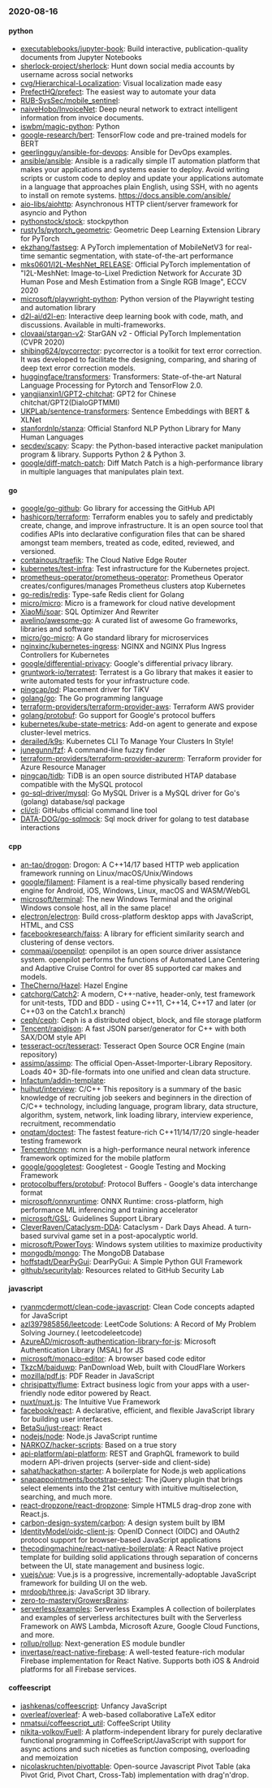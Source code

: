 ### 2020-08-16

#### python
* [executablebooks/jupyter-book](https://github.com/executablebooks/jupyter-book): Build interactive, publication-quality documents from Jupyter Notebooks
* [sherlock-project/sherlock](https://github.com/sherlock-project/sherlock):  Hunt down social media accounts by username across social networks
* [cvg/Hierarchical-Localization](https://github.com/cvg/Hierarchical-Localization): Visual localization made easy
* [PrefectHQ/prefect](https://github.com/PrefectHQ/prefect): The easiest way to automate your data
* [RUB-SysSec/mobile_sentinel](https://github.com/RUB-SysSec/mobile_sentinel): 
* [naiveHobo/InvoiceNet](https://github.com/naiveHobo/InvoiceNet): Deep neural network to extract intelligent information from invoice documents.
* [iswbm/magic-python](https://github.com/iswbm/magic-python): Python 
* [google-research/bert](https://github.com/google-research/bert): TensorFlow code and pre-trained models for BERT
* [geerlingguy/ansible-for-devops](https://github.com/geerlingguy/ansible-for-devops): Ansible for DevOps examples.
* [ansible/ansible](https://github.com/ansible/ansible): Ansible is a radically simple IT automation platform that makes your applications and systems easier to deploy. Avoid writing scripts or custom code to deploy and update your applications  automate in a language that approaches plain English, using SSH, with no agents to install on remote systems. https://docs.ansible.com/ansible/
* [aio-libs/aiohttp](https://github.com/aio-libs/aiohttp): Asynchronous HTTP client/server framework for asyncio and Python
* [pythonstock/stock](https://github.com/pythonstock/stock): stockpython
* [rusty1s/pytorch_geometric](https://github.com/rusty1s/pytorch_geometric): Geometric Deep Learning Extension Library for PyTorch
* [ekzhang/fastseg](https://github.com/ekzhang/fastseg):  A PyTorch implementation of MobileNetV3 for real-time semantic segmentation, with state-of-the-art performance
* [mks0601/I2L-MeshNet_RELEASE](https://github.com/mks0601/I2L-MeshNet_RELEASE): Official PyTorch implementation of "I2L-MeshNet: Image-to-Lixel Prediction Network for Accurate 3D Human Pose and Mesh Estimation from a Single RGB Image", ECCV 2020
* [microsoft/playwright-python](https://github.com/microsoft/playwright-python): Python version of the Playwright testing and automation library
* [d2l-ai/d2l-en](https://github.com/d2l-ai/d2l-en): Interactive deep learning book with code, math, and discussions. Available in multi-frameworks.
* [clovaai/stargan-v2](https://github.com/clovaai/stargan-v2): StarGAN v2 - Official PyTorch Implementation (CVPR 2020)
* [shibing624/pycorrector](https://github.com/shibing624/pycorrector): pycorrector is a toolkit for text error correction. It was developed to facilitate the designing, comparing, and sharing of deep text error correction models.
* [huggingface/transformers](https://github.com/huggingface/transformers): Transformers: State-of-the-art Natural Language Processing for Pytorch and TensorFlow 2.0.
* [yangjianxin1/GPT2-chitchat](https://github.com/yangjianxin1/GPT2-chitchat): GPT2 for Chinese chitchat/GPT2(DialoGPTMMI)
* [UKPLab/sentence-transformers](https://github.com/UKPLab/sentence-transformers): Sentence Embeddings with BERT & XLNet
* [stanfordnlp/stanza](https://github.com/stanfordnlp/stanza): Official Stanford NLP Python Library for Many Human Languages
* [secdev/scapy](https://github.com/secdev/scapy): Scapy: the Python-based interactive packet manipulation program & library. Supports Python 2 & Python 3.
* [google/diff-match-patch](https://github.com/google/diff-match-patch): Diff Match Patch is a high-performance library in multiple languages that manipulates plain text.

#### go
* [google/go-github](https://github.com/google/go-github): Go library for accessing the GitHub API
* [hashicorp/terraform](https://github.com/hashicorp/terraform): Terraform enables you to safely and predictably create, change, and improve infrastructure. It is an open source tool that codifies APIs into declarative configuration files that can be shared amongst team members, treated as code, edited, reviewed, and versioned.
* [containous/traefik](https://github.com/containous/traefik): The Cloud Native Edge Router
* [kubernetes/test-infra](https://github.com/kubernetes/test-infra): Test infrastructure for the Kubernetes project.
* [prometheus-operator/prometheus-operator](https://github.com/prometheus-operator/prometheus-operator): Prometheus Operator creates/configures/manages Prometheus clusters atop Kubernetes
* [go-redis/redis](https://github.com/go-redis/redis): Type-safe Redis client for Golang
* [micro/micro](https://github.com/micro/micro): Micro is a framework for cloud native development
* [XiaoMi/soar](https://github.com/XiaoMi/soar): SQL Optimizer And Rewriter
* [avelino/awesome-go](https://github.com/avelino/awesome-go): A curated list of awesome Go frameworks, libraries and software
* [micro/go-micro](https://github.com/micro/go-micro): A Go standard library for microservices
* [nginxinc/kubernetes-ingress](https://github.com/nginxinc/kubernetes-ingress): NGINX and NGINX Plus Ingress Controllers for Kubernetes
* [google/differential-privacy](https://github.com/google/differential-privacy): Google's differential privacy library.
* [gruntwork-io/terratest](https://github.com/gruntwork-io/terratest): Terratest is a Go library that makes it easier to write automated tests for your infrastructure code.
* [pingcap/pd](https://github.com/pingcap/pd): Placement driver for TiKV
* [golang/go](https://github.com/golang/go): The Go programming language
* [terraform-providers/terraform-provider-aws](https://github.com/terraform-providers/terraform-provider-aws): Terraform AWS provider
* [golang/protobuf](https://github.com/golang/protobuf): Go support for Google's protocol buffers
* [kubernetes/kube-state-metrics](https://github.com/kubernetes/kube-state-metrics): Add-on agent to generate and expose cluster-level metrics.
* [derailed/k9s](https://github.com/derailed/k9s):  Kubernetes CLI To Manage Your Clusters In Style!
* [junegunn/fzf](https://github.com/junegunn/fzf):  A command-line fuzzy finder
* [terraform-providers/terraform-provider-azurerm](https://github.com/terraform-providers/terraform-provider-azurerm): Terraform provider for Azure Resource Manager
* [pingcap/tidb](https://github.com/pingcap/tidb): TiDB is an open source distributed HTAP database compatible with the MySQL protocol
* [go-sql-driver/mysql](https://github.com/go-sql-driver/mysql): Go MySQL Driver is a MySQL driver for Go's (golang) database/sql package
* [cli/cli](https://github.com/cli/cli): GitHubs official command line tool
* [DATA-DOG/go-sqlmock](https://github.com/DATA-DOG/go-sqlmock): Sql mock driver for golang to test database interactions

#### cpp
* [an-tao/drogon](https://github.com/an-tao/drogon): Drogon: A C++14/17 based HTTP web application framework running on Linux/macOS/Unix/Windows
* [google/filament](https://github.com/google/filament): Filament is a real-time physically based rendering engine for Android, iOS, Windows, Linux, macOS and WASM/WebGL
* [microsoft/terminal](https://github.com/microsoft/terminal): The new Windows Terminal and the original Windows console host, all in the same place!
* [electron/electron](https://github.com/electron/electron): Build cross-platform desktop apps with JavaScript, HTML, and CSS
* [facebookresearch/faiss](https://github.com/facebookresearch/faiss): A library for efficient similarity search and clustering of dense vectors.
* [commaai/openpilot](https://github.com/commaai/openpilot): openpilot is an open source driver assistance system. openpilot performs the functions of Automated Lane Centering and Adaptive Cruise Control for over 85 supported car makes and models.
* [TheCherno/Hazel](https://github.com/TheCherno/Hazel): Hazel Engine
* [catchorg/Catch2](https://github.com/catchorg/Catch2): A modern, C++-native, header-only, test framework for unit-tests, TDD and BDD - using C++11, C++14, C++17 and later (or C++03 on the Catch1.x branch)
* [ceph/ceph](https://github.com/ceph/ceph): Ceph is a distributed object, block, and file storage platform
* [Tencent/rapidjson](https://github.com/Tencent/rapidjson): A fast JSON parser/generator for C++ with both SAX/DOM style API
* [tesseract-ocr/tesseract](https://github.com/tesseract-ocr/tesseract): Tesseract Open Source OCR Engine (main repository)
* [assimp/assimp](https://github.com/assimp/assimp): The official Open-Asset-Importer-Library Repository. Loads 40+ 3D-file-formats into one unified and clean data structure.
* [Infactum/addin-template](https://github.com/Infactum/addin-template): 
* [huihut/interview](https://github.com/huihut/interview):  C/C++ This repository is a summary of the basic knowledge of recruiting job seekers and beginners in the direction of C/C++ technology, including language, program library, data structure, algorithm, system, network, link loading library, interview experience, recruitment, recommendatio
* [onqtam/doctest](https://github.com/onqtam/doctest): The fastest feature-rich C++11/14/17/20 single-header testing framework
* [Tencent/ncnn](https://github.com/Tencent/ncnn): ncnn is a high-performance neural network inference framework optimized for the mobile platform
* [google/googletest](https://github.com/google/googletest): Googletest - Google Testing and Mocking Framework
* [protocolbuffers/protobuf](https://github.com/protocolbuffers/protobuf): Protocol Buffers - Google's data interchange format
* [microsoft/onnxruntime](https://github.com/microsoft/onnxruntime): ONNX Runtime: cross-platform, high performance ML inferencing and training accelerator
* [microsoft/GSL](https://github.com/microsoft/GSL): Guidelines Support Library
* [CleverRaven/Cataclysm-DDA](https://github.com/CleverRaven/Cataclysm-DDA): Cataclysm - Dark Days Ahead. A turn-based survival game set in a post-apocalyptic world.
* [microsoft/PowerToys](https://github.com/microsoft/PowerToys): Windows system utilities to maximize productivity
* [mongodb/mongo](https://github.com/mongodb/mongo): The MongoDB Database
* [hoffstadt/DearPyGui](https://github.com/hoffstadt/DearPyGui): DearPyGui: A Simple Python GUI Framework
* [github/securitylab](https://github.com/github/securitylab): Resources related to GitHub Security Lab

#### javascript
* [ryanmcdermott/clean-code-javascript](https://github.com/ryanmcdermott/clean-code-javascript):  Clean Code concepts adapted for JavaScript
* [azl397985856/leetcode](https://github.com/azl397985856/leetcode): LeetCode Solutions: A Record of My Problem Solving Journey.( leetcodeleetcode)
* [AzureAD/microsoft-authentication-library-for-js](https://github.com/AzureAD/microsoft-authentication-library-for-js): Microsoft Authentication Library (MSAL) for JS
* [microsoft/monaco-editor](https://github.com/microsoft/monaco-editor): A browser based code editor
* [TkzcM/baiduwp](https://github.com/TkzcM/baiduwp): PanDownload Web, built with CloudFlare Workers
* [mozilla/pdf.js](https://github.com/mozilla/pdf.js): PDF Reader in JavaScript
* [chrisjpatty/flume](https://github.com/chrisjpatty/flume): Extract business logic from your apps with a user-friendly node editor powered by React.
* [nuxt/nuxt.js](https://github.com/nuxt/nuxt.js): The Intuitive Vue Framework
* [facebook/react](https://github.com/facebook/react): A declarative, efficient, and flexible JavaScript library for building user interfaces.
* [BetaSu/just-react](https://github.com/BetaSu/just-react): React 
* [nodejs/node](https://github.com/nodejs/node): Node.js JavaScript runtime 
* [NARKOZ/hacker-scripts](https://github.com/NARKOZ/hacker-scripts): Based on a true story
* [api-platform/api-platform](https://github.com/api-platform/api-platform): REST and GraphQL framework to build modern API-driven projects (server-side and client-side)
* [sahat/hackathon-starter](https://github.com/sahat/hackathon-starter): A boilerplate for Node.js web applications
* [snapappointments/bootstrap-select](https://github.com/snapappointments/bootstrap-select):  The jQuery plugin that brings select elements into the 21st century with intuitive multiselection, searching, and much more.
* [react-dropzone/react-dropzone](https://github.com/react-dropzone/react-dropzone): Simple HTML5 drag-drop zone with React.js.
* [carbon-design-system/carbon](https://github.com/carbon-design-system/carbon): A design system built by IBM
* [IdentityModel/oidc-client-js](https://github.com/IdentityModel/oidc-client-js): OpenID Connect (OIDC) and OAuth2 protocol support for browser-based JavaScript applications
* [thecodingmachine/react-native-boilerplate](https://github.com/thecodingmachine/react-native-boilerplate): A React Native project template for building solid applications through separation of concerns between the UI, state management and business logic.
* [vuejs/vue](https://github.com/vuejs/vue):  Vue.js is a progressive, incrementally-adoptable JavaScript framework for building UI on the web.
* [mrdoob/three.js](https://github.com/mrdoob/three.js): JavaScript 3D library.
* [zero-to-mastery/GrowersBrains](https://github.com/zero-to-mastery/GrowersBrains): 
* [serverless/examples](https://github.com/serverless/examples): Serverless Examples A collection of boilerplates and examples of serverless architectures built with the Serverless Framework on AWS Lambda, Microsoft Azure, Google Cloud Functions, and more.
* [rollup/rollup](https://github.com/rollup/rollup): Next-generation ES module bundler
* [invertase/react-native-firebase](https://github.com/invertase/react-native-firebase):  A well-tested feature-rich modular Firebase implementation for React Native. Supports both iOS & Android platforms for all Firebase services.

#### coffeescript
* [jashkenas/coffeescript](https://github.com/jashkenas/coffeescript): Unfancy JavaScript
* [overleaf/overleaf](https://github.com/overleaf/overleaf): A web-based collaborative LaTeX editor
* [nmatsui/coffeescript_util](https://github.com/nmatsui/coffeescript_util): CoffeeScript Utility
* [nikita-volkov/Fuell](https://github.com/nikita-volkov/Fuell): A platform-independent library for purely declarative functional programming in CoffeeScript/JavaScript with support for async actions and such niceties as function composing, overloading and memoization
* [nicolaskruchten/pivottable](https://github.com/nicolaskruchten/pivottable): Open-source Javascript Pivot Table (aka Pivot Grid, Pivot Chart, Cross-Tab) implementation with drag'n'drop.
